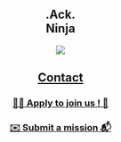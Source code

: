 <section align='center'> 
  <h1>.Ack. </br>Ninja</h1>
  <img src="https://c.tenor.com/GBYqevwUXwEAAAAM/matrix-neo.gif"/>
  <h2><a href="https://forms.gle/McDmGAsQQ6NCsRLX9"></a></h2>
</section>
<section align='center'> 
  <h2><a href="mailto:contact@ack.ninja">Contact</a></h1>
  <h3><a href="https://github.com/Ack-Ninja/.github/blob/main/profile/Enroll.md">🧑‍💻 Apply to join us ! 🚀</a></h3>
    <h3><a href="https://forms.gle/Ctas6XF1WnebQDTS6">✉️ Submit a mission 📬</a></h3>
</section>
